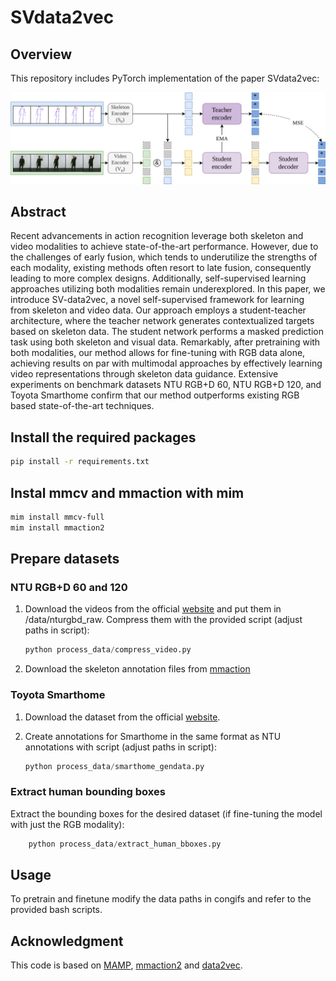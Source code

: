 # SVdata2vec


## Overview

This repository includes PyTorch implementation of the paper SVdata2vec: 

![Overview Image](./imgs/overview.png)

## Abstract

Recent advancements in action recognition leverage both skeleton and video modalities to achieve state-of-the-art performance. However, due to the challenges of early fusion, which tends to underutilize the strengths of each
modality, existing methods often resort to late fusion, consequently leading to more complex designs. Additionally, self-supervised learning approaches utilizing both modalities remain underexplored. In this paper, we introduce SV-data2vec, a novel self-supervised framework for learning from skeleton and video data. Our approach employs a student-teacher architecture, where the teacher network generates contextualized targets based on skeleton data. The student network performs a masked prediction task using both skeleton and visual data. Remarkably, after pretraining with both modalities, our method allows for fine-tuning with RGB data alone, achieving results on par with multimodal approaches by effectively learning video representations through skeleton data guidance. Extensive experiments on benchmark datasets NTU
RGB+D 60, NTU RGB+D 120, and Toyota Smarthome confirm that our method outperforms existing RGB based state-of-the-art techniques.

## Install the required packages

```bash
pip install -r requirements.txt
```
## Instal mmcv and mmaction with mim

```bash
mim install mmcv-full
mim install mmaction2
```

## Prepare datasets

### NTU RGB+D 60 and 120

1.  Download the videos from the official [website](https://rose1.ntu.edu.sg/dataset/actionRecognition/) and put them in /data/nturgbd_raw. Compress them with the provided script (adjust paths in script): 

    ```python
    python process_data/compress_video.py
    ```
    
2. Download the skeleton annotation files from [mmaction](https://github.com/open-mmlab/mmaction2/blob/main/tools/data/skeleton/README.md)

### Toyota Smarthome

1.  Download the dataset from the official [website](https://project.inria.fr/toyotasmarthome/).

2.  Create annotations for Smarthome in the same format as NTU annotations with script (adjust paths in script): 

    ```python
    python process_data/smarthome_gendata.py
    ```
    
### Extract human bounding boxes

Extract the bounding boxes for the desired dataset (if fine-tuning the model with just the RGB modality):

```python
    python process_data/extract_human_bboxes.py
```

## Usage

To pretrain and finetune modify the data paths in congifs and refer to the provided bash scripts.


## Acknowledgment

This code is based on [MAMP](https://github.com/maoyunyao/MAMP), [mmaction2](https://github.com/open-mmlab/mmaction2/tree/main) and [data2vec](https://github.com/arxyzan/data2vec-pytorch). 



